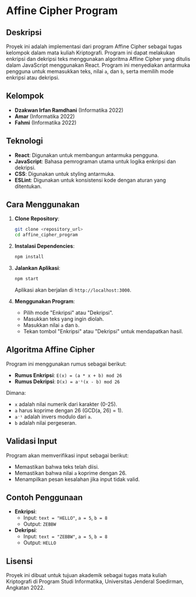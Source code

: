 # Affine Cipher Program

## Deskripsi
Proyek ini adalah implementasi dari program Affine Cipher sebagai tugas kelompok dalam mata kuliah Kriptografi. Program ini dapat melakukan enkripsi dan dekripsi teks menggunakan algoritma Affine Cipher yang ditulis dalam JavaScript menggunakan React. Program ini menyediakan antarmuka pengguna untuk memasukkan teks, nilai `a`, dan `b`, serta memilih mode enkripsi atau dekripsi.

## Kelompok
- **Dzakwan Irfan Ramdhani** (Informatika 2022)
- **Amar** (Informatika 2022)
- **Fahmi** (Informatika 2022)

## Teknologi
- **React**: Digunakan untuk membangun antarmuka pengguna.
- **JavaScript**: Bahasa pemrograman utama untuk logika enkripsi dan dekripsi.
- **CSS**: Digunakan untuk styling antarmuka.
- **ESLint**: Digunakan untuk konsistensi kode dengan aturan yang ditentukan.

## Cara Menggunakan
1. **Clone Repository**: 
   ```bash
   git clone <repository_url>
   cd affine_cipher_program
   ```

2. **Instalasi Dependencies**:
   ```bash
   npm install
   ```

3. **Jalankan Aplikasi**:
   ```bash
   npm start
   ```
   Aplikasi akan berjalan di `http://localhost:3000`.

4. **Menggunakan Program**:
   - Pilih mode "Enkripsi" atau "Dekripsi".
   - Masukkan teks yang ingin diolah.
   - Masukkan nilai `a` dan `b`.
   - Tekan tombol "Enkripsi" atau "Dekripsi" untuk mendapatkan hasil.

## Algoritma Affine Cipher
Program ini menggunakan rumus sebagai berikut:
- **Rumus Enkripsi**: `E(x) = (a * x + b) mod 26`
- **Rumus Dekripsi**: `D(x) = a⁻¹(x - b) mod 26`

Dimana:
- `x` adalah nilai numerik dari karakter (0-25).
- `a` harus koprime dengan 26 (GCD(a, 26) = 1).
- `a⁻¹` adalah invers modulo dari `a`.
- `b` adalah nilai pergeseran.

## Validasi Input
Program akan memverifikasi input sebagai berikut:
- Memastikan bahwa teks telah diisi.
- Memastikan bahwa nilai `a` koprime dengan 26.
- Menampilkan pesan kesalahan jika input tidak valid.

## Contoh Penggunaan
- **Enkripsi**:
   - Input: `text = "HELLO"`, `a = 5`, `b = 8`
   - Output: `ZEBBW`
- **Dekripsi**:
   - Input: `text = "ZEBBW"`, `a = 5`, `b = 8`
   - Output: `HELLO`

## Lisensi
Proyek ini dibuat untuk tujuan akademik sebagai tugas mata kuliah Kriptografi di Program Studi Informatika, Universitas Jenderal Soedirman, Angkatan 2022.
